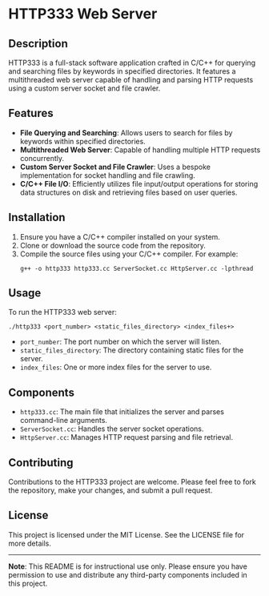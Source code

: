 
# HTTP333 Web Server

## Description
HTTP333 is a full-stack software application crafted in C/C++ for querying and searching files by keywords in specified directories. It features a multithreaded web server capable of handling and parsing HTTP requests using a custom server socket and file crawler.

## Features
- **File Querying and Searching**: Allows users to search for files by keywords within specified directories.
- **Multithreaded Web Server**: Capable of handling multiple HTTP requests concurrently.
- **Custom Server Socket and File Crawler**: Uses a bespoke implementation for socket handling and file crawling.
- **C/C++ File I/O**: Efficiently utilizes file input/output operations for storing data structures on disk and retrieving files based on user queries.

## Installation
1. Ensure you have a C/C++ compiler installed on your system.
2. Clone or download the source code from the repository.
3. Compile the source files using your C/C++ compiler. For example:
   ```
   g++ -o http333 http333.cc ServerSocket.cc HttpServer.cc -lpthread
   ```

## Usage
To run the HTTP333 web server:
```
./http333 <port_number> <static_files_directory> <index_files+>
```
- `port_number`: The port number on which the server will listen.
- `static_files_directory`: The directory containing static files for the server.
- `index_files`: One or more index files for the server to use.

## Components
- `http333.cc`: The main file that initializes the server and parses command-line arguments.
- `ServerSocket.cc`: Handles the server socket operations.
- `HttpServer.cc`: Manages HTTP request parsing and file retrieval.

## Contributing
Contributions to the HTTP333 project are welcome. Please feel free to fork the repository, make your changes, and submit a pull request.

## License
This project is licensed under the MIT License. See the LICENSE file for more details.

---

**Note**: This README is for instructional use only. Please ensure you have permission to use and distribute any third-party components included in this project.
